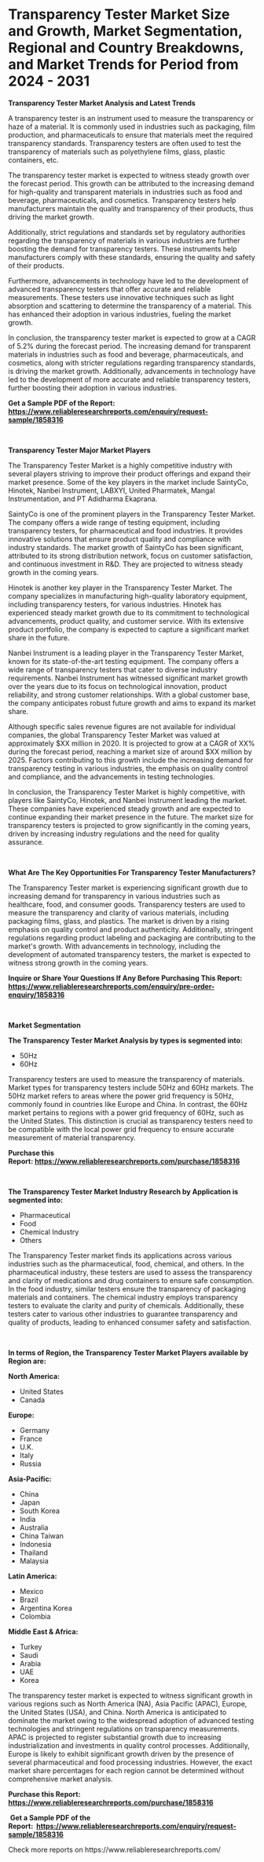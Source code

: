 <p><h1>Transparency Tester Market Size and Growth, Market Segmentation, Regional and Country Breakdowns, and Market Trends for Period from 2024 -  2031</h1></p><p><strong>Transparency Tester Market Analysis and Latest Trends</strong></p>
<p><p>A transparency tester is an instrument used to measure the transparency or haze of a material. It is commonly used in industries such as packaging, film production, and pharmaceuticals to ensure that materials meet the required transparency standards. Transparency testers are often used to test the transparency of materials such as polyethylene films, glass, plastic containers, etc.</p><p>The transparency tester market is expected to witness steady growth over the forecast period. This growth can be attributed to the increasing demand for high-quality and transparent materials in industries such as food and beverage, pharmaceuticals, and cosmetics. Transparency testers help manufacturers maintain the quality and transparency of their products, thus driving the market growth.</p><p>Additionally, strict regulations and standards set by regulatory authorities regarding the transparency of materials in various industries are further boosting the demand for transparency testers. These instruments help manufacturers comply with these standards, ensuring the quality and safety of their products.</p><p>Furthermore, advancements in technology have led to the development of advanced transparency testers that offer accurate and reliable measurements. These testers use innovative techniques such as light absorption and scattering to determine the transparency of a material. This has enhanced their adoption in various industries, fueling the market growth.</p><p>In conclusion, the transparency tester market is expected to grow at a CAGR of 5.2% during the forecast period. The increasing demand for transparent materials in industries such as food and beverage, pharmaceuticals, and cosmetics, along with stricter regulations regarding transparency standards, is driving the market growth. Additionally, advancements in technology have led to the development of more accurate and reliable transparency testers, further boosting their adoption in various industries.</p></p>
<p><strong>Get a Sample PDF of the Report:&nbsp; <a href="https://www.reliableresearchreports.com/enquiry/request-sample/1858316">https://www.reliableresearchreports.com/enquiry/request-sample/1858316</a></strong></p>
<p>&nbsp;</p>
<p><strong>Transparency Tester Major Market Players</strong></p>
<p><p>The Transparency Tester Market is a highly competitive industry with several players striving to improve their product offerings and expand their market presence. Some of the key players in the market include SaintyCo, Hinotek, Nanbei Instrument, LABXYI, United Pharmatek, Mangal Instrumentation, and PT Adidharma Ekaprana.</p><p>SaintyCo is one of the prominent players in the Transparency Tester Market. The company offers a wide range of testing equipment, including transparency testers, for pharmaceutical and food industries. It provides innovative solutions that ensure product quality and compliance with industry standards. The market growth of SaintyCo has been significant, attributed to its strong distribution network, focus on customer satisfaction, and continuous investment in R&D. They are projected to witness steady growth in the coming years.</p><p>Hinotek is another key player in the Transparency Tester Market. The company specializes in manufacturing high-quality laboratory equipment, including transparency testers, for various industries. Hinotek has experienced steady market growth due to its commitment to technological advancements, product quality, and customer service. With its extensive product portfolio, the company is expected to capture a significant market share in the future.</p><p>Nanbei Instrument is a leading player in the Transparency Tester Market, known for its state-of-the-art testing equipment. The company offers a wide range of transparency testers that cater to diverse industry requirements. Nanbei Instrument has witnessed significant market growth over the years due to its focus on technological innovation, product reliability, and strong customer relationships. With a global customer base, the company anticipates robust future growth and aims to expand its market share.</p><p>Although specific sales revenue figures are not available for individual companies, the global Transparency Tester Market was valued at approximately $XX million in 2020. It is projected to grow at a CAGR of XX% during the forecast period, reaching a market size of around $XX million by 2025. Factors contributing to this growth include the increasing demand for transparency testing in various industries, the emphasis on quality control and compliance, and the advancements in testing technologies.</p><p>In conclusion, the Transparency Tester Market is highly competitive, with players like SaintyCo, Hinotek, and Nanbei Instrument leading the market. These companies have experienced steady growth and are expected to continue expanding their market presence in the future. The market size for transparency testers is projected to grow significantly in the coming years, driven by increasing industry regulations and the need for quality assurance.</p></p>
<p>&nbsp;</p>
<p><strong>What Are The Key Opportunities For Transparency Tester Manufacturers?</strong></p>
<p><p>The Transparency Tester market is experiencing significant growth due to increasing demand for transparency in various industries such as healthcare, food, and consumer goods. Transparency testers are used to measure the transparency and clarity of various materials, including packaging films, glass, and plastics. The market is driven by a rising emphasis on quality control and product authenticity. Additionally, stringent regulations regarding product labeling and packaging are contributing to the market's growth. With advancements in technology, including the development of automated transparency testers, the market is expected to witness strong growth in the coming years.</p></p>
<p><strong>Inquire or Share Your Questions If Any Before Purchasing This Report: <a href="https://www.reliableresearchreports.com/enquiry/pre-order-enquiry/1858316">https://www.reliableresearchreports.com/enquiry/pre-order-enquiry/1858316</a></strong></p>
<p>&nbsp;</p>
<p><strong>Market Segmentation</strong></p>
<p><strong>The Transparency Tester Market Analysis by types is segmented into:</strong></p>
<p><ul><li>50Hz</li><li>60Hz</li></ul></p>
<p><p>Transparency testers are used to measure the transparency of materials. Market types for transparency testers include 50Hz and 60Hz markets. The 50Hz market refers to areas where the power grid frequency is 50Hz, commonly found in countries like Europe and China. In contrast, the 60Hz market pertains to regions with a power grid frequency of 60Hz, such as the United States. This distinction is crucial as transparency testers need to be compatible with the local power grid frequency to ensure accurate measurement of material transparency.</p></p>
<p><strong>Purchase this Report:&nbsp;<a href="https://www.reliableresearchreports.com/purchase/1858316">https://www.reliableresearchreports.com/purchase/1858316</a></strong></p>
<p>&nbsp;</p>
<p><strong>The Transparency Tester Market Industry Research by Application is segmented into:</strong></p>
<p><ul><li>Pharmaceutical</li><li>Food</li><li>Chemical Industry</li><li>Others</li></ul></p>
<p><p>The Transparency Tester market finds its applications across various industries such as the pharmaceutical, food, chemical, and others. In the pharmaceutical industry, these testers are used to assess the transparency and clarity of medications and drug containers to ensure safe consumption. In the food industry, similar testers ensure the transparency of packaging materials and containers. The chemical industry employs transparency testers to evaluate the clarity and purity of chemicals. Additionally, these testers cater to various other industries to guarantee transparency and quality of products, leading to enhanced consumer safety and satisfaction.</p></p>
<p>&nbsp;</p>
<p><strong>In terms of Region, the Transparency Tester Market Players available by Region are:</strong></p>
<p>
    <p> <strong> North America: </strong>
        <ul>
            <li>United States</li>
            <li>Canada</li>
        </ul>
        </p> 
    <p> <strong> Europe: </strong>
        <ul>
            <li>Germany</li>
            <li>France</li>
            <li>U.K.</li>
            <li>Italy</li>
            <li>Russia</li>
        </ul>
        </p> 
    <p> <strong> Asia-Pacific: </strong>
        <ul>
            <li>China</li>
            <li>Japan</li>
            <li>South Korea</li>
            <li>India</li>
            <li>Australia</li>
            <li>China Taiwan</li>
            <li>Indonesia</li>
            <li>Thailand</li>
            <li>Malaysia</li>
        </ul>
        </p> 
    <p> <strong> Latin America: </strong>
        <ul>
            <li>Mexico</li>
            <li>Brazil</li>
            <li>Argentina Korea</li>
            <li>Colombia</li>
        </ul>
        </p> 
    <p> <strong> Middle East & Africa: </strong>
        <ul>
            <li>Turkey</li>
            <li>Saudi</li>
            <li>Arabia</li>
            <li>UAE</li>
            <li>Korea</li>
        </ul>
    </p>
    </p>
<p><p>The transparency tester market is expected to witness significant growth in various regions such as North America (NA), Asia Pacific (APAC), Europe, the United States (USA), and China. North America is anticipated to dominate the market owing to the widespread adoption of advanced testing technologies and stringent regulations on transparency measurements. APAC is projected to register substantial growth due to increasing industrialization and investments in quality control processes. Additionally, Europe is likely to exhibit significant growth driven by the presence of several pharmaceutical and food processing industries. However, the exact market share percentages for each region cannot be determined without comprehensive market analysis.</p></p>
<p><strong>Purchase this Report: <a href="https://www.reliableresearchreports.com/purchase/1858316">https://www.reliableresearchreports.com/purchase/1858316</a></strong></p>
<p>&nbsp;<strong>Get a Sample PDF of the Report:&nbsp;&nbsp;<a href="https://www.reliableresearchreports.com/enquiry/request-sample/1858316">https://www.reliableresearchreports.com/enquiry/request-sample/1858316</a></strong></p>
<p><strong></strong></p>
<p>Check more reports on https://www.reliableresearchreports.com/</p>